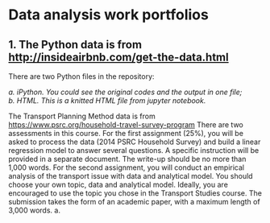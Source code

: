 # Data analysis work portfolios


## 1. The Python data is from http://insideairbnb.com/get-the-data.html</br>
There are two Python files in the repository:

*a. iPython. You could see the original codes and the output in one file;*</br>
*b. HTML. This is a knitted HTML file from jupyter notebook.*

The Transport Planning Method data is from https://www.psrc.org/household-travel-survey-program
There are two assessments in this course. For the first assignment (25%), you will be asked to process the data (2014 PSRC Household Survey) and build a linear regression model to answer several questions. A specific instruction will be provided in a separate document. The write-up should be no more than 1,000 words. For the second assignment, you will conduct an empirical analysis of the transport issue with data and analytical model. You should choose your own topic, data and analytical model. Ideally, you are encouraged to use the topic you chose in the Transport Studies course. The submission takes the form of an academic paper, with a maximum length of 3,000 words.
a. 

